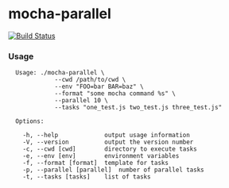 # mocha-parallel


[![Build Status](https://travis-ci.org/gaye/mocha-parallel.png?branch=master)](https://travis-ci.org/gaye/mocha-parallel)

### Usage

```
  Usage: ./mocha-parallel \
             --cwd /path/to/cwd \
             --env "FOO=bar BAR=baz" \
             --format "some mocha command %s" \
             --parallel 10 \
             --tasks "one_test.js two_test.js three_test.js"

  Options:

    -h, --help             output usage information
    -V, --version          output the version number
    -c, --cwd [cwd]        directory to execute tasks
    -e, --env [env]        environment variables
    -f, --format [format]  template for tasks
    -p, --parallel [parallel]  number of parallel tasks
    -t, --tasks [tasks]    list of tasks

```
